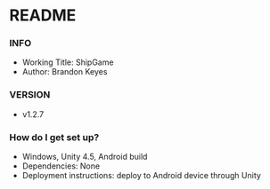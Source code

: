# README #

### INFO ###

* Working Title: ShipGame
* Author: Brandon Keyes

### VERSION ###

* v1.2.7

### How do I get set up? ###

* Windows, Unity 4.5, Android build
* Dependencies: None
* Deployment instructions: deploy to Android device through Unity